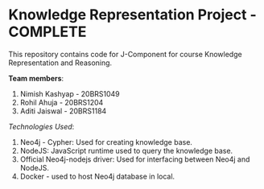 # Knowledge Representation Project - COMPLETE

This repository contains code for J-Component for course
Knowledge Representation and Reasoning.

**Team members**:
1. Nimish Kashyap - 20BRS1049
2. Rohil Ahuja - 20BRS1204
3. Aditi Jaiswal - 20BRS1184


*Technologies Used*:
1. Neo4j - Cypher: Used for creating knowledge base.
2. NodeJS: JavaScript runtime used to query the knowledge base.
3. Official Neo4j-nodejs driver: Used for interfacing between Neo4j and NodeJS.
4. Docker - used to host Neo4j database in local.